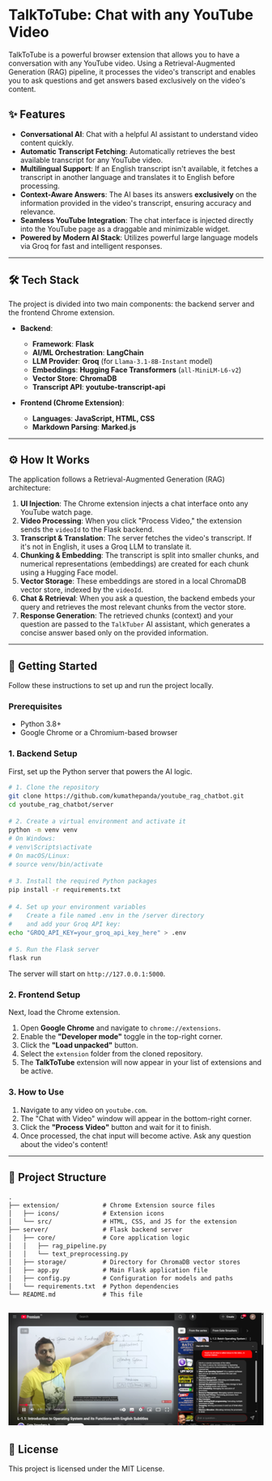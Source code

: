 # TalkToTube: Chat with any YouTube Video

TalkToTube is a powerful browser extension that allows you to have a conversation with any YouTube video. Using a Retrieval-Augmented Generation (RAG) pipeline, it processes the video's transcript and enables you to ask questions and get answers based exclusively on the video's content.

## ✨ Features

  * **Conversational AI**: Chat with a helpful AI assistant to understand video content quickly.
  * **Automatic Transcript Fetching**: Automatically retrieves the best available transcript for any YouTube video.
  * **Multilingual Support**: If an English transcript isn't available, it fetches a transcript in another language and translates it to English before processing.
  * **Context-Aware Answers**: The AI bases its answers **exclusively** on the information provided in the video's transcript, ensuring accuracy and relevance.
  * **Seamless YouTube Integration**: The chat interface is injected directly into the YouTube page as a draggable and minimizable widget.
  * **Powered by Modern AI Stack**: Utilizes powerful large language models via Groq for fast and intelligent responses.

-----

## 🛠️ Tech Stack

The project is divided into two main components: the backend server and the frontend Chrome extension.

  * **Backend**:

      * **Framework**: **Flask**
      * **AI/ML Orchestration**: **LangChain**
      * **LLM Provider**: **Groq** (for `Llama-3.1-8B-Instant` model)
      * **Embeddings**: **Hugging Face Transformers** (`all-MiniLM-L6-v2`)
      * **Vector Store**: **ChromaDB**
      * **Transcript API**: **youtube-transcript-api**

  * **Frontend (Chrome Extension)**:

      * **Languages**: **JavaScript, HTML, CSS**
      * **Markdown Parsing**: **Marked.js**

-----

## ⚙️ How It Works

The application follows a Retrieval-Augmented Generation (RAG) architecture:

1.  **UI Injection**: The Chrome extension injects a chat interface onto any YouTube watch page.
2.  **Video Processing**: When you click "Process Video," the extension sends the `videoId` to the Flask backend.
3.  **Transcript & Translation**: The server fetches the video's transcript. If it's not in English, it uses a Groq LLM to translate it.
4.  **Chunking & Embedding**: The transcript is split into smaller chunks, and numerical representations (embeddings) are created for each chunk using a Hugging Face model.
5.  **Vector Storage**: These embeddings are stored in a local ChromaDB vector store, indexed by the `videoId`.
6.  **Chat & Retrieval**: When you ask a question, the backend embeds your query and retrieves the most relevant chunks from the vector store.
7.  **Response Generation**: The retrieved chunks (context) and your question are passed to the `TalkTuber` AI assistant, which generates a concise answer based only on the provided information.

-----

## 🚀 Getting Started

Follow these instructions to set up and run the project locally.

### Prerequisites

  * Python 3.8+
  * Google Chrome or a Chromium-based browser

### 1\. Backend Setup

First, set up the Python server that powers the AI logic.

```bash
# 1. Clone the repository
git clone https://github.com/kumathepanda/youtube_rag_chatbot.git
cd youtube_rag_chatbot/server

# 2. Create a virtual environment and activate it
python -m venv venv
# On Windows:
# venv\Scripts\activate
# On macOS/Linux:
# source venv/bin/activate

# 3. Install the required Python packages
pip install -r requirements.txt

# 4. Set up your environment variables
#    Create a file named .env in the /server directory
#    and add your Groq API key:
echo "GROQ_API_KEY=your_groq_api_key_here" > .env

# 5. Run the Flask server
flask run
```

The server will start on `http://127.0.0.1:5000`.

### 2\. Frontend Setup

Next, load the Chrome extension.

1.  Open **Google Chrome** and navigate to `chrome://extensions`.
2.  Enable the **"Developer mode"** toggle in the top-right corner.
3.  Click the **"Load unpacked"** button.
4.  Select the `extension` folder from the cloned repository.
5.  The **TalkToTube** extension will now appear in your list of extensions and be active.

### 3\. How to Use

1.  Navigate to any video on `youtube.com`.
2.  The "Chat with Video" window will appear in the bottom-right corner.
3.  Click the **"Process Video"** button and wait for it to finish.
4.  Once processed, the chat input will become active. Ask any question about the video's content\!

-----

## 📂 Project Structure

```
.
├── extension/            # Chrome Extension source files
│   ├── icons/            # Extension icons
│   └── src/              # HTML, CSS, and JS for the extension
├── server/               # Flask backend server
│   ├── core/             # Core application logic
│   │   ├── rag_pipeline.py
│   │   └── text_preprocessing.py
│   ├── storage/          # Directory for ChromaDB vector stores
│   ├── app.py            # Main Flask application file
│   ├── config.py         # Configuration for models and paths
│   └── requirements.txt  # Python dependencies
└── README.md             # This file
```



![TalkToTube Screenshot](./assets/img_evidence.png)
-----

## 📄 License

This project is licensed under the MIT License.